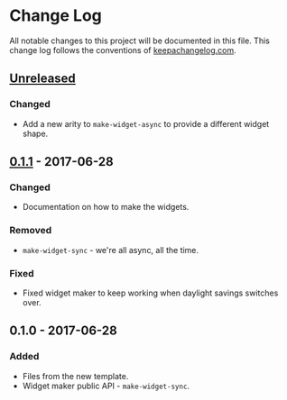 # Change Log
All notable changes to this project will be documented in this file. This change log follows the conventions of [keepachangelog.com](http://keepachangelog.com/).

## [Unreleased]
### Changed
- Add a new arity to `make-widget-async` to provide a different widget shape.

## [0.1.1] - 2017-06-28
### Changed
- Documentation on how to make the widgets.

### Removed
- `make-widget-sync` - we're all async, all the time.

### Fixed
- Fixed widget maker to keep working when daylight savings switches over.

## 0.1.0 - 2017-06-28
### Added
- Files from the new template.
- Widget maker public API - `make-widget-sync`.

[Unreleased]: https://github.com/your-name/propel/compare/0.1.1...HEAD
[0.1.1]: https://github.com/your-name/propel/compare/0.1.0...0.1.1
